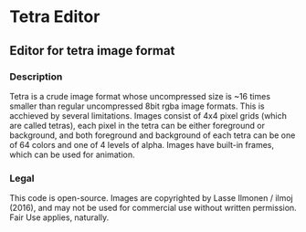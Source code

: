 # Tetra Editor
## Editor for tetra image format

### Description
Tetra is a crude image format whose uncompressed size is ~16
times smaller than regular uncompressed 8bit rgba image formats.
This is acchieved by several limitations. Images consist of 4x4 pixel grids
(which are called tetras), each pixel in the tetra can be either foreground or
background, and both foreground and background of each tetra can be one of
64 colors and one of 4 levels of alpha. Images have built-in frames, which
can be used for animation.

### Legal
This code is open-source.
Images are copyrighted by Lasse Ilmonen / ilmoj (2016),
and may not be used for commercial use without written permission.
Fair Use applies, naturally.
